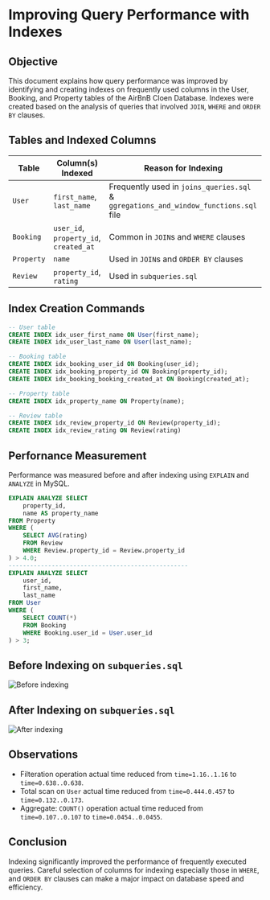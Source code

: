 # Improving Query Performance with Indexes

## Objective
This document explains how query performance was improved by identifying and creating indexes on frequently used columns in the User, Booking, and Property tables of the AirBnB Cloen Database. Indexes were created based on the analysis of queries that involved `JOIN`, `WHERE` and `ORDER BY` clauses.

## Tables and Indexed Columns
| Table | Column(s) Indexed | Reason for Indexing
|-------|-------------------|--------------------|
|`User`| `first_name`, `last_name` | Frequently used in `joins_queries.sql` & `ggregations_and_window_functions.sql` file|
|`Booking` | `user_id`, `property_id`, `created_at` | Common in `JOIN`s and `WHERE` clauses |
|`Property` | `name`| Used in `JOIN`s and `ORDER BY` clauses|
|`Review` | `property_id`, `rating` | Used in `subqueries.sql` |

## Index Creation Commands
```sql
-- User table
CREATE INDEX idx_user_first_name ON User(first_name);
CREATE INDEX idx_user_last_name ON User(last_name);

-- Booking table
CREATE INDEX idx_booking_user_id ON Booking(user_id);
CREATE INDEX idx_booking_property_id ON Booking(property_id);
CREATE INDEX idx_booking_booking_created_at ON Booking(created_at);

-- Property table
CREATE INDEX idx_property_name ON Property(name);

-- Review table
CREATE INDEX idx_review_property_id ON Review(property_id);
CREATE INDEX idx_review_rating ON Review(rating)
```

## Perfornance Measurement
Performance was measured before and after indexing using `EXPLAIN` and `ANALYZE` in MySQL.
```sql
EXPLAIN ANALYZE SELECT
    property_id,
    name AS property_name
FROM Property
WHERE (
    SELECT AVG(rating)
    FROM Review
    WHERE Review.property_id = Review.property_id
) > 4.0;
--------------------------------------------------
EXPLAIN ANALYZE SELECT
    user_id,
    first_name,
    last_name
FROM User
WHERE (
    SELECT COUNT(*)
    FROM Booking
    WHERE Booking.user_id = User.user_id
) > 3;
```

## Before Indexing on `subqueries.sql`
![Before indexing](/img/before/subqueries.png)

## After Indexing on `subqueries.sql`
![After indexing](/img/after/subqueries.png)

## Observations
- Filteration operation actual time reduced from `time=1.16..1.16` to `time=0.638..0.638`.
- Total scan on `User` actual time reduced from `time=0.444.0.457` to `time=0.132..0.173`.
- Aggregate: `COUNT()` operation actual time reduced from `time=0.107..0.107` to `time=0.0454..0.0455`.


## Conclusion
Indexing significantly improved the performance of frequently executed queries. Careful selection of columns for indexing especially those in `WHERE`, and `ORDER BY` clauses can make a major impact on database speed and efficiency.
